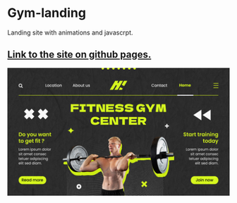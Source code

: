 ﻿# Gym-landing
Landing site with animations and javascrpt.

<h2>
  <a href="https://codui.github.io/gym-landing/">Link to the site on github pages.</a>
</h2>

![](img/site.png)
